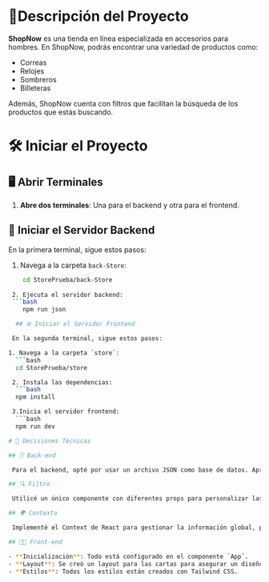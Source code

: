 # 🛒Descripción del Proyecto

**ShopNow** es una tienda en línea especializada en accesorios para hombres. En ShopNow, podrás encontrar una variedad de productos como:

- Correas
- Relojes
- Sombreros
- Billeteras

Además, ShopNow cuenta con filtros que facilitan la búsqueda de los productos que estás buscando.

# 🛠️ Iniciar el Proyecto

  ## 🖥️ Abrir Terminales

  1. **Abre dos terminales**: Una para el backend y otra para el frontend.

  ## 🚀 Iniciar el Servidor Backend

  En la primera terminal, sigue estos pasos:

  1. Navega a la carpeta `back-Store`:
 ```bash
     cd StorePrueba/back-Store
   
  2. Ejecuta el servidor backend:
  ```bash
     npm run json

   ## 🌐 Iniciar el Servidor Frontend

  En la segunda terminal, sigue estos pasos:

 1. Navega a la carpeta `store`:
   ```bash
   cd StorePrueba/store

  2. Instala las dependencias:
   ```bash
   npm install

  3.Inicia el servidor frontend:
   ```bash
   npm run dev

 # 🔧 Decisiones Técnicas

## 🗄️ Back-end

  Para el backend, opté por usar un archivo JSON como base de datos. Aproveché Axios, una biblioteca de JavaScript, para realizar solicitudes HTTP de manera rápida y eficiente.

## 🔍 Filtro

  Utilicé un único componente con diferentes props para personalizar las características individuales de cada filtro.

## 🌍 Contexto

  Implementé el Context de React para gestionar la información global, permitiendo que todos los componentes accedan fácilmente a los datos necesarios.

## 👨‍💻 Front-end

- **Inicialización**: Todo está configurado en el componente `App`.
- **Layout**: Se creó un layout para las cartas para asegurar un diseño consistente.
- **Estilos**: Todos los estilos están creados con Tailwind CSS.







    
